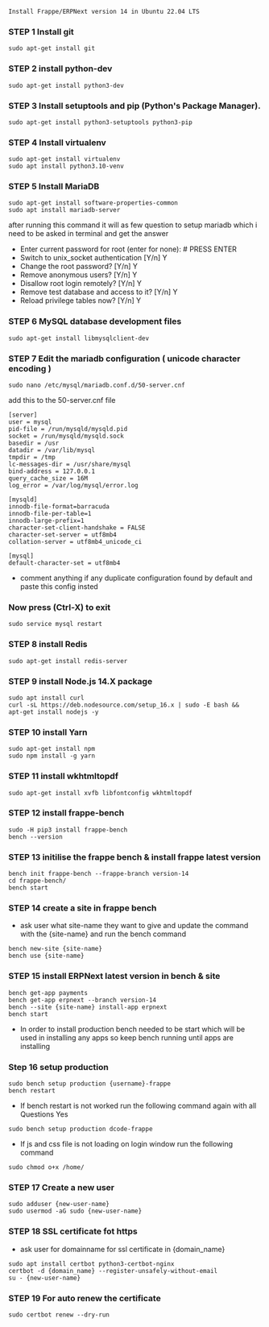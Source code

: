 `Install Frappe/ERPNext version 14 in Ubuntu 22.04 LTS`

### STEP 1 Install git
```
sudo apt-get install git
```
### STEP 2 install python-dev
```
sudo apt-get install python3-dev
```
### STEP 3 Install setuptools and pip (Python's Package Manager).
```
sudo apt-get install python3-setuptools python3-pip
```
### STEP 4 Install virtualenv
```
sudo apt-get install virtualenv
sudo apt install python3.10-venv
```
### STEP 5 Install MariaDB
```
sudo apt-get install software-properties-common
sudo apt install mariadb-server
```
after running this command it will as few question to setup mariadb which i need to be asked in terminal and get the answer
- Enter current password for root (enter for none): # PRESS ENTER
- Switch to unix_socket authentication [Y/n] Y
- Change the root password? [Y/n] Y
- Remove anonymous users? [Y/n] Y
- Disallow root login remotely? [Y/n] Y
- Remove test database and access to it? [Y/n] Y
- Reload privilege tables now? [Y/n] Y
### STEP 6 MySQL database development files
```
sudo apt-get install libmysqlclient-dev
```
### STEP 7 Edit the mariadb configuration ( unicode character encoding )
```
sudo nano /etc/mysql/mariadb.conf.d/50-server.cnf
```
add this to the 50-server.cnf file
```
[server]
user = mysql
pid-file = /run/mysqld/mysqld.pid
socket = /run/mysqld/mysqld.sock
basedir = /usr
datadir = /var/lib/mysql
tmpdir = /tmp
lc-messages-dir = /usr/share/mysql
bind-address = 127.0.0.1
query_cache_size = 16M
log_error = /var/log/mysql/error.log

[mysqld]
innodb-file-format=barracuda
innodb-file-per-table=1
innodb-large-prefix=1
character-set-client-handshake = FALSE
character-set-server = utf8mb4
collation-server = utf8mb4_unicode_ci      
 
[mysql]
default-character-set = utf8mb4
```
- comment anything if any duplicate configuration found by default and paste this config insted
### Now press (Ctrl-X) to exit
```
sudo service mysql restart
```
### STEP 8 install Redis
```
sudo apt-get install redis-server
```
### STEP 9 install Node.js 14.X package
```
sudo apt install curl
curl -sL https://deb.nodesource.com/setup_16.x | sudo -E bash &&
apt-get install nodejs -y
```
### STEP 10 install Yarn
```
sudo apt-get install npm
sudo npm install -g yarn
```
### STEP 11 install wkhtmltopdf
```
sudo apt-get install xvfb libfontconfig wkhtmltopdf
```
### STEP 12 install frappe-bench
```
sudo -H pip3 install frappe-bench
bench --version
```
### STEP 13 initilise the frappe bench & install frappe latest version
```
bench init frappe-bench --frappe-branch version-14
cd frappe-bench/
bench start
```
### STEP 14 create a site in frappe bench
- ask user what site-name they want to give and update the command with the {site-name} and run the bench command
```
bench new-site {site-name}
bench use {site-name}
```
### STEP 15 install ERPNext latest version in bench & site
```
bench get-app payments
bench get-app erpnext --branch version-14
bench --site {site-name} install-app erpnext
bench start
```
- In order to install production bench needed to be start which will be used in installing any apps so keep bench running until apps are installing

### Step 16 setup production
```
sudo bench setup production {username}-frappe
bench restart
```
- If bench restart is not worked run the following command again with all Questions Yes
```
sudo bench setup production dcode-frappe
```
- If js and css file is not loading on login window run the following command
```
sudo chmod o+x /home/
```
### STEP 17 Create a new user
```
sudo adduser {new-user-name}
sudo usermod -aG sudo {new-user-name}
```
### STEP 18 SSL certificate fot https
- ask user for domainname for ssl certificate in {domain_name}
```
sudo apt install certbot python3-certbot-nginx
certbot -d {domain_name} --register-unsafely-without-email
su - {new-user-name}
```
### STEP 19 For auto renew the certificate
```
sudo certbot renew --dry-run
```

